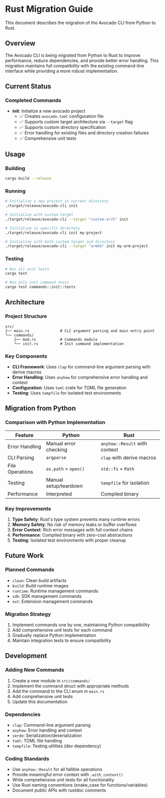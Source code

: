 # Rust Migration Guide

This document describes the migration of the Avocado CLI from Python to Rust.

## Overview

The Avocado CLI is being migrated from Python to Rust to improve performance, reduce dependencies, and provide better error handling. This migration maintains full compatibility with the existing command-line interface while providing a more robust implementation.

## Current Status

### Completed Commands

- **init**: Initialize a new avocado project
  - ✅ Creates `avocado.toml` configuration file
  - ✅ Supports custom target architecture via `--target` flag
  - ✅ Supports custom directory specification
  - ✅ Error handling for existing files and directory creation failures
  - ✅ Comprehensive unit tests

## Usage

### Building

```bash
cargo build --release
```

### Running

```bash
# Initialize a new project in current directory
./target/release/avocado-cli init

# Initialize with custom target
./target/release/avocado-cli --target "custom-arch" init

# Initialize in specific directory
./target/release/avocado-cli init my-project

# Initialize with both custom target and directory
./target/release/avocado-cli --target "arm64" init my-arm-project
```

### Testing

```bash
# Run all unit tests
cargo test

# Run only init command tests
cargo test commands::init::tests
```

## Architecture

### Project Structure

```
src/
├── main.rs              # CLI argument parsing and main entry point
└── commands/
    ├── mod.rs           # Commands module
    └── init.rs          # Init command implementation
```

### Key Components

- **CLI Framework**: Uses `clap` for command-line argument parsing with derive macros
- **Error Handling**: Uses `anyhow` for comprehensive error handling and context
- **Configuration**: Uses `toml` crate for TOML file generation
- **Testing**: Uses `tempfile` for isolated test environments

## Migration from Python

### Comparison with Python Implementation

| Feature | Python | Rust |
|---------|--------|------|
| Error Handling | Manual error checking | `anyhow::Result` with context |
| CLI Parsing | `argparse` | `clap` with derive macros |
| File Operations | `os.path` + `open()` | `std::fs` + `Path` |
| Testing | Manual setup/teardown | `tempfile` for isolation |
| Performance | Interpreted | Compiled binary |

### Key Improvements

1. **Type Safety**: Rust's type system prevents many runtime errors
2. **Memory Safety**: No risk of memory leaks or buffer overflows
3. **Error Context**: Rich error messages with full context chains
4. **Performance**: Compiled binary with zero-cost abstractions
5. **Testing**: Isolated test environments with proper cleanup

## Future Work

### Planned Commands

- `clean`: Clean build artifacts
- `build`: Build runtime images
- `runtime`: Runtime management commands
- `sdk`: SDK management commands
- `ext`: Extension management commands

### Migration Strategy

1. Implement commands one by one, maintaining Python compatibility
2. Add comprehensive unit tests for each command
3. Gradually replace Python implementation
4. Maintain integration tests to ensure compatibility

## Development

### Adding New Commands

1. Create a new module in `src/commands/`
2. Implement the command struct with appropriate methods
3. Add the command to the CLI enum in `main.rs`
4. Add comprehensive unit tests
5. Update this documentation

### Dependencies

- `clap`: Command-line argument parsing
- `anyhow`: Error handling and context
- `serde`: Serialization/deserialization
- `toml`: TOML file handling
- `tempfile`: Testing utilities (dev dependency)

### Coding Standards

- Use `anyhow::Result` for all fallible operations
- Provide meaningful error context with `.with_context()`
- Write comprehensive unit tests for all functionality
- Use Rust naming conventions (snake_case for functions/variables)
- Document public APIs with rustdoc comments